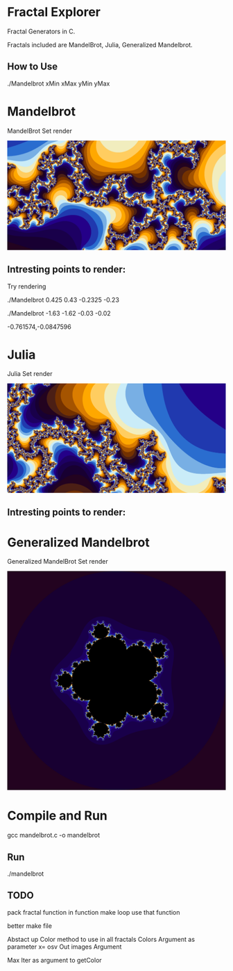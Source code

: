 

# Fractal Explorer

Fractal Generators in C.

Fractals included are MandelBrot, Julia, Generalized Mandelbrot.


## How to Use

./Mandelbrot xMin xMax yMin yMax


# Mandelbrot



MandelBrot Set render

![alt text for screen readers](Images/Mandelbrot.png "Mandelbrot")

## Intresting points to render:

Try rendering

./Mandelbrot 0.425 0.43 -0.2325 -0.23

./Mandelbrot -1.63 -1.62 -0.03 -0.02

-0.761574,-0.0847596
# Julia

Julia Set render

![alt text for screen readers](Images/Julia.png "Mandelbrot")


## Intresting points to render:


# Generalized Mandelbrot

Generalized MandelBrot Set render

![alt text for screen readers](Images/Generalized_Mandelbrot.png "Generalized Mandelbrot")



# Compile and Run

gcc mandelbrot.c -o mandelbrot

## Run

./mandelbrot

## TODO

pack fractal function in function make loop use that function

better make file

Abstact up Color method to use in all fractals
Colors
Argument as parameter x= osv
Out images Argument

Max Iter as argument to getColor